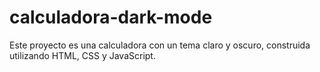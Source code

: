 # calculadora-dark-mode
Este proyecto es una calculadora con un tema claro y oscuro, construida utilizando HTML, CSS y JavaScript.
